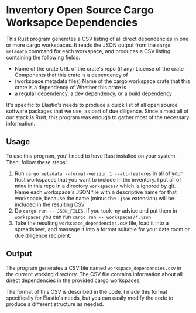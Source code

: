 # Inventory Open Source Cargo Worksapce Dependencies

This Rust program generates a CSV listing of all direct dependencies in one or more cargo workspaces. It reads the JSON
output from the `cargo metadata` command for each workspace, and produces a CSV listing containing the following fields:

- Name of the crate URL of the crate's repo (if any) License of the crate Components that this crate is a dependency of
- (workspace metadata files) Name of the cargo workspace crate that this crate is a dependency of Whether this crate is
- a regular dependency, a dev dependency, or a build dependency

It's specific to Elastio's needs to produce a quick list of all open source software packages that we use, as part of
due diligence.  Since almost all of our stack is Rust, this program was enough to gather most of the necessary
information.

## Usage

To use this program, you'll need to have Rust installed on your system. Then, follow these steps:

1. Run `cargo metadata --format-version 1 --all-features` in all of your Rust workspaces that you want to include in the
   inventory.  I put all of mine in this repo in a directory `workspaces/` which is ignored by git.  Name each
   workspace's JSON file with a descriptive name for that workspace, because the name (minus the `.json` extension) will
   be included in the resulting CSV
1. Do `cargo run -- JSON_FILES`.  If you took my advice and put them in `workspaces` you can run `cargo run --
   workspaces/*.json`
1. Take the resulting `workspace_dependencies.csv` file, load it into a spreadsheet, and massage it into a format
   suitable for your data room or due diligence recipient.

## Output

The program generates a CSV file named `workspace_dependencies.csv` in the current working directory. The CSV file
contains information about all direct dependencies in the provided cargo workspaces.

The format of this CSV is described in the code.  I made this format specifically for Elastio's needs, but you can
easily modify the code to produce a different structure as needed.

